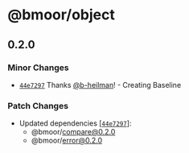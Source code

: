 # @bmoor/object

## 0.2.0

### Minor Changes

- [`44e7297`](https://github.com/b-heilman/bmoor-united/commit/44e7297e86bb599750f1d7706d946fac5ca6848c) Thanks [@b-heilman](https://github.com/b-heilman)! - Creating Baseline

### Patch Changes

- Updated dependencies [[`44e7297`](https://github.com/b-heilman/bmoor-united/commit/44e7297e86bb599750f1d7706d946fac5ca6848c)]:
  - @bmoor/compare@0.2.0
  - @bmoor/error@0.2.0
